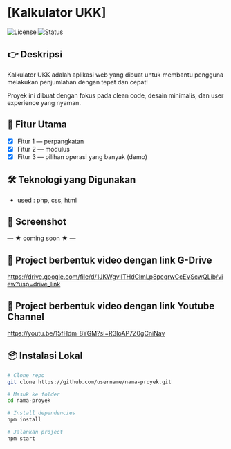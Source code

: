 # [Kalkulator UKK]

![License](https://img.shields.io/badge/license-MIT-blue.svg)
![Status](https://img.shields.io/badge/status-Completed-brightgreen)

## 👉 Deskripsi
Kalkulator UKK adalah aplikasi web yang dibuat untuk membantu pengguna melakukan penjumlahan dengan tepat dan cepat!

Proyek ini dibuat dengan fokus pada clean code, desain minimalis, dan user experience yang nyaman.

## 🚀 Fitur Utama
- [x] Fitur 1 — perpangkatan 
- [x] Fitur 2 — modulus
- [x] Fitur 3 — pilihan operasi yang banyak (demo)

## 🛠️ Teknologi yang Digunakan
- used : php, css, html
## 📸 Screenshot
— ★ coming soon ★ —

## 🌷 Project berbentuk video dengan link G-Drive
https://drive.google.com/file/d/1JKWgviITHdClmLp8pcqrwCcEVScwQLib/view?usp=drive_link

## 🐚 Project berbentuk video dengan link Youtube Channel
https://youtu.be/15fHdm_8YGM?si=R3IoAP7Z0gCniNav


## 📦 Instalasi Lokal
```bash
# Clone repo
git clone https://github.com/username/nama-proyek.git

# Masuk ke folder
cd nama-proyek

# Install dependencies
npm install

# Jalankan project
npm start

